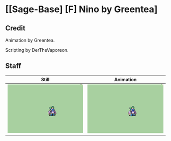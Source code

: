 # [\[Sage-Base\] \[F\] Nino by Greentea]

## Credit

Animation by Greentea.

Scripting by DerTheVaporeon.
	
## Staff

| Still | Animation |
| :---: | :-------: |
| ![Staff still](./Staff_000.png) | ![Staff animation](./Staff.gif) |
